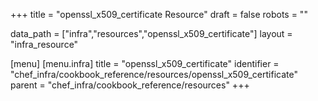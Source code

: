+++
title = "openssl_x509_certificate Resource"
draft = false
robots = ""

data_path = ["infra","resources","openssl_x509_certificate"]
layout = "infra_resource"


[menu]
  [menu.infra]
    title = "openssl_x509_certificate"
    identifier = "chef_infra/cookbook_reference/resources/openssl_x509_certificate"
    parent = "chef_infra/cookbook_reference/resources"
+++

<!-- The contents of this page are automatically generated from the openssl_x509_certificate.yaml file in the data directory. -->
<!-- To suggest a change, edit the https://github.com/chef/chef/blob/master/lib/chef/resource/openssl_x509_certificate.rb file
      and submit a pull request to the https://github.com/chef/chef repository. -->
